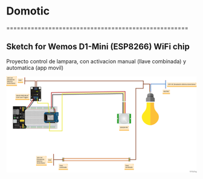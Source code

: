 # Domotic
====================================================
## Sketch for Wemos D1-Mini (ESP8266) WiFi chip


Proyecto control de lampara, con activacion manual (llave combinada) y automatica (app movil) 


![alt text](https://github.com/Adrian-Perez-IoT/Domotic/blob/main/Image/Esquema%20conexion%20protoboard-%20con%20llave%20combinada.png)
